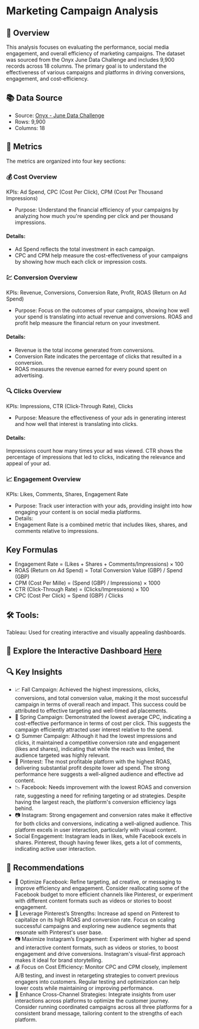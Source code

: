#  Marketing Campaign Analysis

## 📝 Overview
This analysis focuses on evaluating the performance, social media engagement, and overall efficiency of marketing campaigns. The dataset was sourced from the Onyx June Data Challenge and includes 9,900 records across 18 columns. The primary goal is to understand the effectiveness of various campaigns and platforms in driving conversions, engagement, and cost-efficiency.


## 📚 Data Source
- Source: [Onyx - June Data Challenge](https://onyxdata.co.uk/data-dna-dataset-challenge/datadna-dataset-archive/)
- Rows: 9,900
- Columns: 18

## 🧮 Metrics 
The metrics are organized into four key sections:

### 💰 Cost Overview
KPIs: Ad Spend, CPC (Cost Per Click), CPM (Cost Per Thousand Impressions)
- Purpose: Understand the financial efficiency of your campaigns by analyzing how much you're spending per click and per thousand impressions.
#### Details:
- Ad Spend reflects the total investment in each campaign.
- CPC and CPM help measure the cost-effectiveness of your campaigns by showing how much each click or impression costs.
### 💹 Conversion Overview
KPIs: Revenue, Conversions, Conversion Rate, Profit, ROAS (Return on Ad Spend)
- Purpose: Focus on the outcomes of your campaigns, showing how well your spend is translating into actual revenue and conversions. ROAS and profit help measure the financial return on your investment.
#### Details:
- Revenue is the total income generated from conversions.
- Conversion Rate indicates the percentage of clicks that resulted in a conversion.
- ROAS measures the revenue earned for every pound spent on advertising.
### 🔍 Clicks Overview
KPIs: Impressions, CTR (Click-Through Rate), Clicks
- Purpose: Measure the effectiveness of your ads in generating interest and how well that interest is translating into clicks.
#### Details:
Impressions count how many times your ad was viewed.
CTR shows the percentage of impressions that led to clicks, indicating the relevance and appeal of your ad.
### 📈 Engagement Overview
KPIs: Likes, Comments, Shares, Engagement Rate
- Purpose: Track user interaction with your ads, providing insight into how engaging your content is on social media platforms.
- Details:
- Engagement Rate is a combined metric that includes likes, shares, and comments relative to impressions.


## Key Formulas
- Engagement Rate = (Likes + Shares + Comments/Impressions) × 100
- ROAS (Return on Ad Spend) = Total Conversion Value (GBP) / Spend (GBP)
- CPM (Cost Per Mille) = (Spend (GBP) / Impressions) × 1000
- CTR (Click-Through Rate) = (Clicks/Impressions) × 100
- CPC (Cost Per Click) = Spend (GBP) / Clicks


## 🛠️ Tools:
Tableau:  Used for creating interactive and visually appealing dashboards.

## 🔗 Explore the Interactive Dashboard [Here]( https://public.tableau.com/views/MarketingCampaignAnalysis_17245462115640/Dashboard1?:language=en-US&:sid=&:redirect=auth&:display_count=n&:origin=viz_share_link)

## 🔍 Key Insights
- 📈 Fall Campaign: Achieved the highest impressions, clicks, conversions, and total conversion value, making it the most successful campaign in terms of overall reach and impact. This success could be attributed to effective targeting and well-timed ad placements.
- 💸 Spring Campaign: Demonstrated the lowest average CPC, indicating a cost-effective performance in terms of cost per click. This suggests the campaign efficiently attracted user interest relative to the spend.
- 🌞 Summer Campaign: Although it had the lowest impressions and clicks, it maintained a competitive conversion rate and engagement (likes and shares), indicating that while the reach was limited, the audience targeted was highly relevant.
- 📌 Pinterest: The most profitable platform with the highest ROAS, delivering substantial profit despite lower ad spend. The strong performance here suggests a well-aligned audience and effective ad content.
- 📉 Facebook: Needs improvement with the lowest ROAS and conversion rate, suggesting a need for refining targeting or ad strategies. Despite having the largest reach, the platform's conversion efficiency lags behind.
- 📷 Instagram: Strong engagement and conversion rates make it effective for both clicks and conversions, indicating a well-aligned audience. This platform excels in user interaction, particularly with visual content.
- Social Engagement: Instagram leads in likes, while Facebook excels in shares. Pinterest, though having fewer likes, gets a lot of comments, indicating active user interaction.


## 📢 Recommendations
- 🔧 Optimize Facebook: Refine targeting, ad creative, or messaging to improve efficiency and engagement. Consider reallocating some of the Facebook budget to more efficient channels like Pinterest, or experiment with different content formats such as videos or stories to boost engagement.
- 📌 Leverage Pinterest’s Strengths: Increase ad spend on Pinterest to capitalize on its high ROAS and conversion rate. Focus on scaling successful campaigns and exploring new audience segments that resonate with Pinterest's user base.
- 📷 Maximize Instagram’s Engagement: Experiment with higher ad spend and interactive content formats, such as videos or stories, to boost engagement and drive conversions. Instagram's visual-first approach makes it ideal for brand storytelling.
- 💰 Focus on Cost Efficiency: Monitor CPC and CPM closely, implement A/B testing, and invest in retargeting strategies to convert previous engagers into customers. Regular testing and optimization can help lower costs while maintaining or improving performance.
- 🔄 Enhance Cross-Channel Strategies: Integrate insights from user interactions across platforms to optimize the customer journey. Consider running coordinated campaigns across all three platforms for a consistent brand message, tailoring content to the strengths of each platform.
